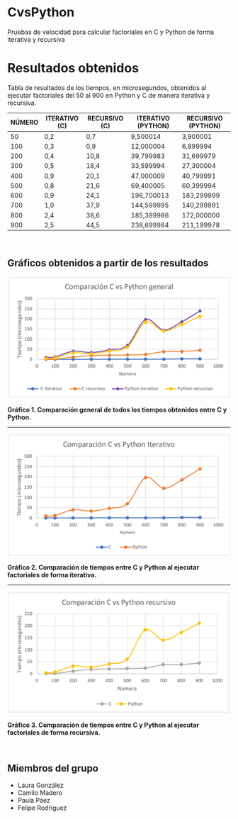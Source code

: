 # CvsPython
Pruebas de velocidad para calcular factoriales en C y Python de forma iterativa y recursiva

# Resultados obtenidos

Tabla de resultados de los tiempos, en microsegundos, obtenidos al ejecutar factoriales del 50 al 900 en Python y C de manera iterativa y recursiva.

| NÚMERO | ITERATIVO (C) | RECURSIVO (C) | ITERATIVO (PYTHON) | RECURSIVO (PYTHON) |
|--------|---------------|---------------|--------------------|--------------------|
| 50     | 0,2           | 0,7           | 9,500014           | 3,900001           |
| 100    | 0,3           | 0,9           | 12,000004          | 6,899994           |
| 200    | 0,4           | 10,8          | 39,799983          | 31,699979          |
| 300    | 0,5           | 18,4          | 33,599994          | 27,300004          |
| 400    | 0,9           | 20,1          | 47,000009          | 40,799991          |
| 500    | 0,8           | 21,6          | 69,400005          | 60,399994          |
| 600    | 0,9           | 24,1          | 196,700013         | 183,299999         |
| 700    | 1,0           | 37,9          | 144,599995         | 140,299991         |
| 800    | 2,4           | 38,6          | 185,399986         | 172,000000         |
| 900    | 2,5           | 44,5          | 238,699984         | 211,199978         |

<br>

Gráficos obtenidos a partir de los resultados
-------
![Gráfico 1](src/image-g1.png)

**Gráfico 1. Comparación general de todos los tiempos obtenidos entre C y Python.**


-------
![Gráfico 2](src/image-g2.png)

**Gráfico 2. Comparación de tiempos entre C y Python al ejecutar factoriales de forma iterativa.**


---------
![Gráfico 3](src/image-g3.png)

**Gráfico 3. Comparación de tiempos entre C y Python al ejecutar factoriales de forma recursiva.**


<br>

## Miembros del grupo

- Laura González
- Camilo Madero
- Paula Páez
- Felipe Rodriguez